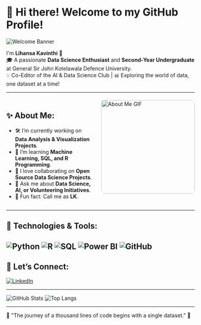 # 👋 Hi there! Welcome to my GitHub Profile!  
![Welcome Banner](https://your-image-link-here.com/banner-image)


I'm **Lihansa Kavinthi** 🌟  
🎓 A passionate **Data Science Enthusiast** and **Second-Year Undergraduate** at General Sir John Kotelawala Defence University.  
💡 Co-Editor of the AI & Data Science Club | 📊 Exploring the world of data, one dataset at a time!

---

<div style="display: flex; align-items: flex-start; margin-top: 20px;">
  <!-- About Me Section -->
  <div style="flex: 1; margin-right: 20px;">
    <h2>✨ About Me:</h2>
    <ul>
      <li>🛠️ I’m currently working on <strong>Data Analysis & Visualization Projects</strong>.</li>
      <li>🌱 I’m learning <strong>Machine Learning, SQL, and R Programming</strong>.</li>
      <li>🤝 I love collaborating on <strong>Open Source Data Science Projects</strong>.</li>
      <li>💬 Ask me about <strong>Data Science, AI, or Volunteering Initiatives</strong>.</li>
      <li>🍁 Fun fact: Call me as <strong>LK</strong>.</li>
    </ul>
  </div>

  <!-- GIF Section -->
  <div style="flex-shrink: 0;">
    <img src="https://media1.giphy.com/media/v1.Y2lkPTc5MGI3NjExMjVqem54dWt1cTEwdWR0ZnUzbmwwM2I3bTl6azN0OHBmeDV6bHVobyZlcD12MV9pbnRlcm5hbF9naWZfYnlfaWQmY3Q9Zw/L1R1tvI9svkIWwpVYr/giphy.gif" alt="About Me GIF" style="width: 250px; height: auto; border-radius: 8px;" />
  </div>
</div>


---

## 🚀 Technologies & Tools:
![Python](https://img.shields.io/badge/Python-%233776AB.svg?style=for-the-badge&logo=python&logoColor=white)
![R](https://img.shields.io/badge/R-%23276DC3.svg?style=for-the-badge&logo=r&logoColor=white)
![SQL](https://img.shields.io/badge/SQL-%23CC2927.svg?style=for-the-badge&logo=microsoftsqlserver&logoColor=white)
![Power BI](https://img.shields.io/badge/PowerBI-%23F2C811.svg?style=for-the-badge&logo=powerbi&logoColor=black)
![GitHub](https://img.shields.io/badge/GitHub-%23181717.svg?style=for-the-badge&logo=github&logoColor=white)
---

## 🌟 Let’s Connect:
[![LinkedIn](https://img.shields.io/badge/LinkedIn-%230077B5.svg?style=for-the-badge&logo=linkedin&logoColor=white)](https://www.linkedin.com/in/lihansa-kavinthi-2932282b8/)


---

![GitHub Stats](https://github-readme-stats.vercel.app/api?username=Lihansa-Kavinthi&show_icons=true&theme=radical)
![Top Langs](https://github-readme-stats.vercel.app/api/top-langs/?username=Lihansa-Kavinthi&layout=compact&theme=radical)

---

🌱 "The journey of a thousand lines of code begins with a single dataset." 🌱
